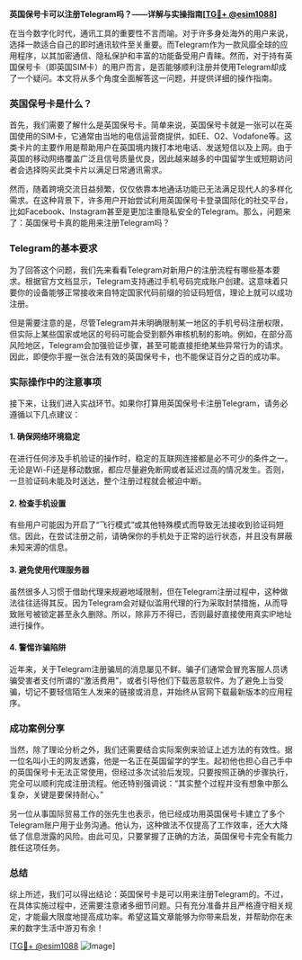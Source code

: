 **英国保号卡可以注册Telegram吗？——详解与实操指南[[TG💪+ @esim1088](https://t.me/s/esim1088)]**

在当今数字化时代，通讯工具的重要性不言而喻。对于许多身处海外的用户来说，选择一款适合自己的即时通讯软件至关重要。而Telegram作为一款风靡全球的应用程序，以其加密通信、隐私保护和丰富的功能备受用户青睐。然而，对于持有英国保号卡（即英国SIM卡）的用户而言，是否能够顺利注册并使用Telegram却成了一个疑问。本文将从多个角度全面解答这一问题，并提供详细的操作指南。

### 英国保号卡是什么？

首先，我们需要了解什么是英国保号卡。简单来说，英国保号卡就是一张可以在英国使用的SIM卡，它通常由当地的电信运营商提供，如EE、O2、Vodafone等。这类卡片的主要作用是帮助用户在英国境内拨打本地电话、发送短信以及上网。由于英国的移动网络覆盖广泛且信号质量优良，因此越来越多的中国留学生或短期访问者会选择购买此类卡片以满足日常通讯需求。

然而，随着跨境交流日益频繁，仅仅依靠本地通话功能已无法满足现代人的多样化需求。在这种背景下，许多用户开始尝试利用英国保号卡登录国际化的社交平台，比如Facebook、Instagram甚至是更加注重隐私安全的Telegram。那么，问题来了：英国保号卡真的能用来注册Telegram吗？

### Telegram的基本要求

为了回答这个问题，我们先来看看Telegram对新用户的注册流程有哪些基本要求。根据官方文档显示，Telegram支持通过手机号码完成账户创建。这意味着只要你的设备能够正常接收来自特定国家代码前缀的验证码短信，理论上就可以成功注册。

但是需要注意的是，尽管Telegram并未明确限制某一地区的手机号码注册权限，但实际上某些国家或地区的号码可能会受到额外审核机制的影响。例如，在部分高风险地区，Telegram会加强验证步骤，甚至可能直接拒绝某些异常行为的请求。因此，即便你手握一张合法有效的英国保号卡，也不能保证百分之百的成功率。

### 实际操作中的注意事项

接下来，让我们进入实战环节。如果你打算用英国保号卡注册Telegram，请务必遵循以下几点建议：

#### 1. 确保网络环境稳定
在进行任何涉及手机验证的操作时，稳定的互联网连接都是必不可少的条件之一。无论是Wi-Fi还是移动数据，都应尽量避免断网或者延迟过高的情况发生。否则，一旦验证码未能及时送达，整个注册过程就会被迫中断。

#### 2. 检查手机设置
有些用户可能因为开启了“飞行模式”或其他特殊模式而导致无法接收到验证码短信。因此，在尝试注册之前，请确保你的手机处于正常的运行状态，并且没有屏蔽未知来源的信息。

#### 3. 避免使用代理服务器
虽然很多人习惯于借助代理来规避地域限制，但在Telegram注册过程中，这种做法往往适得其反。因为Telegram会对疑似滥用代理的行为采取封禁措施，从而导致账号被锁定甚至永久删除。所以，除非万不得已，否则最好直接使用真实IP地址进行操作。

#### 4. 警惕诈骗陷阱
近年来，关于Telegram注册骗局的消息屡见不鲜。骗子们通常会冒充客服人员诱骗受害者支付所谓的“激活费用”，或者引导他们下载恶意软件。为了避免上当受骗，切记不要轻信陌生人发来的链接或消息，并始终从官网下载最新版本的应用程序。

### 成功案例分享

当然，除了理论分析之外，我们还需要结合实际案例来验证上述方法的有效性。据一位名叫小王的网友透露，他是一名正在英国留学的学生。起初他也担心自己手中的英国保号卡无法正常使用，但经过多次试验后发现，只要按照正确的步骤执行，完全可以顺利完成注册流程。他还特别强调说：“其实整个过程并没有想象中那么复杂，关键是要保持耐心。”

另一位从事国际贸易工作的张先生也表示，他已经成功用英国保号卡建立了多个Telegram账户用于业务沟通。他认为，这种做法不仅提高了工作效率，还大大降低了信息泄露的风险。由此可见，只要掌握了正确的方法，英国保号卡完全有能力胜任这项任务。

### 总结

综上所述，我们可以得出结论：英国保号卡是可以用来注册Telegram的。不过，在具体实施过程中，还需要注意诸多细节问题。只有充分准备并且严格遵守相关规定，才能最大限度地提高成功率。希望这篇文章能够为你带来启发，并帮助你在未来的数字生活中游刃有余！

[[TG💪+ @esim1088](https://t.me/s/esim1088) ![Image](https://i.postimg.cc/4NQfJmqS/Snipaste-2025-05-13-00-14-12.png)]